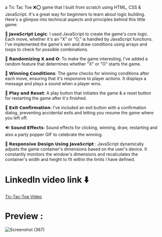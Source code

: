a Tic Tac Toe ❌⭕️ game that I built from scratch using HTML, CSS & JavaScript. It's a great way for beginners to learn about logic building. Here's a glimpse into technical aspects and principles behind this little game:

🧠 𝗝𝗮𝘃𝗮𝗦𝗰𝗿𝗶𝗽𝘁 𝗟𝗼𝗴𝗶𝗰: I used JavaScript to create the game's core logic. Each move, whether it's an "X" or "O," is handled by JavaScript functions. I've implemented the game's win and draw conditions using arrays and loops to check for possible combinations.

🔀 𝗥𝗮𝗻𝗱𝗼𝗺𝗶𝘇𝗶𝗻𝗴 𝗫 𝗮𝗻𝗱 𝗢: To make the game interesting, I've added a random feature that determines whether "X" or "O" starts the game.

🎯 𝗪𝗶𝗻𝗻𝗶𝗻𝗴 𝗖𝗼𝗻𝗱𝗶𝘁𝗶𝗼𝗻𝘀: The game checks for winning conditions after each move, ensuring that it's responsive to player actions. It displays a message and plays a sound when a player wins.

🤝 𝗣𝗹𝗮𝘆 𝗮𝗻𝗱 𝗥𝗲𝘀𝗲𝘁: A play button that initiates the game & a reset button for restarting the game after it's finished.

🚪 𝗘𝘅𝗶𝘁 𝗖𝗼𝗻𝗳𝗶𝗿𝗺𝗮𝘁𝗶𝗼𝗻: I've included an exit button with a confirmation dialog, preventing accidental exits and letting you resume the game where you left off.

🔊 𝗦𝗼𝘂𝗻𝗱 𝗘𝗳𝗳𝗲𝗰𝘁𝘀: Sound effects for clicking, winning, draw, restarting and also a party popper GIF to celebrate the winning.

📏 𝗥𝗲𝘀𝗽𝗼𝗻𝘀𝗶𝘃𝗲 𝗗𝗲𝘀𝗶𝗴𝗻 𝗨𝘀𝗶𝗻𝗴 𝗝𝗮𝘃𝗮𝗦𝗰𝗿𝗶𝗽𝘁 : JavaScript dynamically adjusts the game container's dimensions based on the user's device. It constantly monitors the window's dimensions and recalculates the container's width and height to fit within the limits I have defined.

# LinkedIn video link ⬇️
[Tic-Tac-Toe Video](https://www.linkedin.com/feed/update/urn:li:activity:7124163541489659904/?originTrackingId=%2BCuRp75iRYWCSass11GPqg%3D%3D)


# Preview :

![Screenshot (367)](https://github.com/Bilal-Ishtiyaque/Tic-Tac-Toe/assets/139645574/8447b5c2-35e0-43ea-a7f8-33ac597cc6ee)
